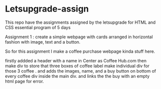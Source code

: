# Letsupgrade-assign
This repo have the assignments assigned by the letsupgrade for HTML and CSS essential program of 5 days

Assignment 1 : create a simple webpage with cards arranged in horizontal fashion with image, text and a button.

So for this assignment I make a coffee purchase webpage kinda stuff here.

firstly addded a header with a name in Center as Coffee Hub.com
then make div to store that three boxes of coffee label
make individual div for those 3 coffee .
and adds the images, name, and a buy button on bottom of every coffee div inside the main div.
and links the the buy with an empty html page for error.
